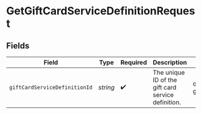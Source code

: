 # GetGiftCardServiceDefinitionRequest


## Fields

| Field                                              | Type                                               | Required                                           | Description                                        | Example                                            |
| -------------------------------------------------- | -------------------------------------------------- | -------------------------------------------------- | -------------------------------------------------- | -------------------------------------------------- |
| `giftCardServiceDefinitionId`                      | *string*                                           | :heavy_check_mark:                                 | The unique ID of the gift card service definition. | qwikcilver-gift-card                               |